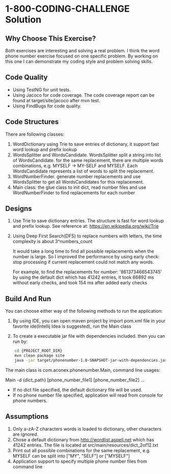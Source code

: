 1-800-CODING-CHALLENGE Solution
===============================

Why Choose This Exercise?
-------------------------
Both exercises are interesting and solving a real problem.
I think the word phone number exercise focused on one specific problem. By working on this one I can demonstrate my coding style and problem solving skills.


Code Quality
------------
- Using TestNG for unit tests.
- Using Jacoco for code coverage. The code coverage report can be found at target/site/jacoco after mvn test.
- Using FindBugs for code quality.


Code Structures
---------------
There are following classes:

1. WordDictionary using Trie to save entries of dictionary, it support fast word lookup and prefix lookup
2. WordsSplitter and WordsCandidate. WordsSplitter split a string into list of WordsCandidate.
    for the same replacement, there are multiple words combinations, e.g. MYSELF -> MY-SELF and MYSELF.
    Each WordsCandidate represents a list of words to split the replacement.
3. WordNumberFinder. generate number replacements and use WordsSplitter to get all WordsCandidates for this replacement.
4. Main class: the glue class to init dict, read number files and use WordNumberFinder to find replacements for each number


Designs
-------
1. Use Trie to save dictionary entries. The structure is fast for word lookup and prefix lookup. See reference at: https://en.wikipedia.org/wiki/Trie

2. Using Deep First Search(DFS) to replace numbers with letters, the time complexity is about 3^numbers_count

    It would take a long time to find all possible replacements when the number is large. So I improved the performance by using early check: stop processing if current replacement could not match any words.

    For example, to find the replacements for number: '861373466543745' by using the default dict which has 41242 entries,
    it took 66892 ms without early checks, and took 154 ms after added early checks


Build And Run
--------------------
You can choose either way of the following methods to run the application:

1. By using IDE, you can open maven project by import pom.xml file in your favorite ide(Intellij Idea is suggested), run the Main class

2. To create a executable jar file with dependencies included. then you can run by:
```bash
    cd {PROJECT_ROOT_DIR}
    mvn clean package site
    java -jar target/phonenumber-1.0-SNAPSHOT-jar-with-dependencies.jar -d src/main/resources/dict_2of12.txt src/test/resources/phonenumbers.txt
```
The main class is com.aconex.phonenumber.Main, command line usages:

Main -d {dict_path} [phone_number_file1] [phone_number_file2] ...

- If no dict file specified, the default dictionary file will be used.
- If no phone number file specified, application will read from console for phone numbers.


Assumptions
-----------
1. Only a-zA-Z characters words is loaded to dictionary, other characters are ignored.
2. Chose a default dictionary from http://wordlist.aspell.net which has 41242 entries. The file is located at src/main/resources/dict_2of12.txt
3. Print out all possible combinations for the same replacement, e.g. MYSELF can be split into ["MY", "SELF"] or ["MYSELF"]
4. Application support to specify multiple phone number files from command line